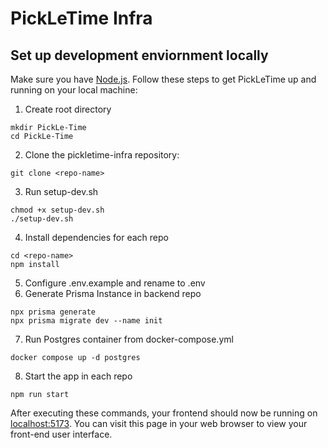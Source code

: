 # PickLeTime Infra


## Set up development enviornment locally
Make sure you have [Node.js](http://nodejs.org/).
Follow these steps to get PickLeTime up and running on your local machine:

1. Create root directory
```
mkdir PickLe-Time
cd PickLe-Time
```
2. Clone the pickletime-infra repository:
```
git clone <repo-name>
```
3. Run setup-dev.sh
```
chmod +x setup-dev.sh
./setup-dev.sh
```
4. Install dependencies for each repo
```
cd <repo-name>
npm install
```
5. Configure .env.example and rename to .env
6. Generate Prisma Instance in backend repo
```
npx prisma generate
npx prisma migrate dev --name init
```
7. Run Postgres container from docker-compose.yml
```
docker compose up -d postgres
```
8. Start the app in each repo
```
npm run start
```

After executing these commands, your frontend should now be running on [localhost:5173](http://localhost:5173/). You can visit this page in your web browser to view your front-end user interface.

